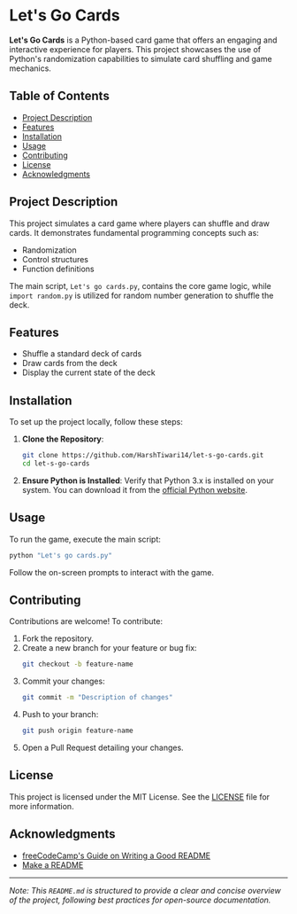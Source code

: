 # Let's Go Cards

**Let's Go Cards** is a Python-based card game that offers an engaging and interactive experience for players. This project showcases the use of Python's randomization capabilities to simulate card shuffling and game mechanics.

## Table of Contents

- [Project Description](#project-description)
- [Features](#features)
- [Installation](#installation)
- [Usage](#usage)
- [Contributing](#contributing)
- [License](#license)
- [Acknowledgments](#acknowledgments)

## Project Description

This project simulates a card game where players can shuffle and draw cards. It demonstrates fundamental programming concepts such as:

- Randomization
- Control structures
- Function definitions

The main script, `Let's go cards.py`, contains the core game logic, while `import random.py` is utilized for random number generation to shuffle the deck.

## Features

- Shuffle a standard deck of cards
- Draw cards from the deck
- Display the current state of the deck

## Installation

To set up the project locally, follow these steps:

1. **Clone the Repository**:
   ```bash
   git clone https://github.com/HarshTiwari14/let-s-go-cards.git
   cd let-s-go-cards
2. **Ensure Python is Installed**:
   Verify that Python 3.x is installed on your system. You can download it from the [official Python website](https://www.python.org/).

## Usage

To run the game, execute the main script:

```bash
python "Let's go cards.py"
```

Follow the on-screen prompts to interact with the game.

## Contributing

Contributions are welcome! To contribute:

1. Fork the repository.
2. Create a new branch for your feature or bug fix:
   ```bash
   git checkout -b feature-name
   ```
3. Commit your changes:
   ```bash
   git commit -m "Description of changes"
   ```
4. Push to your branch:
   ```bash
   git push origin feature-name
   ```
5. Open a Pull Request detailing your changes.

## License

This project is licensed under the MIT License. See the [LICENSE](LICENSE) file for more information.

## Acknowledgments

- [freeCodeCamp's Guide on Writing a Good README](https://www.freecodecamp.org/news/how-to-write-a-good-readme-file/)
- [Make a README](https://www.makeareadme.com/)

---

*Note: This `README.md` is structured to provide a clear and concise overview of the project, following best practices for open-source documentation.*
``` 
